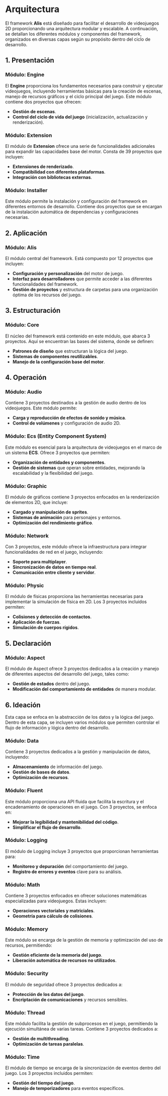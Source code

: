 # Arquitectura

El framework **Alis** está diseñado para facilitar el desarrollo de videojuegos 2D proporcionando una arquitectura modular y escalable. A continuación, se detallan los diferentes módulos y componentes del framework, organizados en diversas capas según su propósito dentro del ciclo de desarrollo.

## 1. Presentación

### Módulo: **Engine**
El **Engine** proporciona los fundamentos necesarios para construir y ejecutar videojuegos, incluyendo herramientas básicas para la creación de escenas, manejo de recursos gráficos y el ciclo principal del juego. Este módulo contiene dos proyectos que ofrecen:
- **Gestión de escenas**.
- **Control del ciclo de vida del juego** (inicialización, actualización y renderización).

### Módulo: **Extension**
El módulo de **Extension** ofrece una serie de funcionalidades adicionales para expandir las capacidades base del motor. Consta de 39 proyectos que incluyen:
- **Extensiones de renderizado**.
- **Compatibilidad con diferentes plataformas**.
- **Integración con bibliotecas externas**.

### Módulo: **Installer**
Este módulo permite la instalación y configuración del framework en diferentes entornos de desarrollo. Contiene dos proyectos que se encargan de la instalación automática de dependencias y configuraciones necesarias.


## 2. Aplicación

### Módulo: **Alis**
El módulo central del framework. Está compuesto por 12 proyectos que incluyen:
- **Configuración y personalización** del motor de juego.
- **Interfaz para desarrolladores** que permite acceder a las diferentes funcionalidades del framework.
- **Gestión de proyectos** y estructura de carpetas para una organización óptima de los recursos del juego.

## 3. Estructuración

### Módulo: **Core**
El núcleo del framework está contenido en este módulo, que abarca 3 proyectos. Aquí se encuentran las bases del sistema, donde se definen:
- **Patrones de diseño** que estructuran la lógica del juego.
- **Sistemas de componentes reutilizables**.
- **Manejo de la configuración base del motor**.

## 4. Operación

### Módulo: **Audio**
Contiene 3 proyectos destinados a la gestión de audio dentro de los videojuegos. Este módulo permite:
- **Carga y reproducción de efectos de sonido y música**.
- **Control de volúmenes** y configuración de audio 2D.

### Módulo: **Ecs (Entity Component System)**
Este módulo es esencial para la arquitectura de videojuegos en el marco de un sistema **ECS**. Ofrece 3 proyectos que permiten:
- **Organización de entidades y componentes**.
- **Gestión de sistemas** que operan sobre entidades, mejorando la escalabilidad y la flexibilidad del juego.

### Módulo: **Graphic**
El módulo de gráficos contiene 3 proyectos enfocados en la renderización de elementos 2D, que incluye:
- **Cargado y manipulación de sprites**.
- **Sistemas de animación** para personajes y entornos.
- **Optimización del rendimiento gráfico**.

### Módulo: **Network**
Con 3 proyectos, este módulo ofrece la infraestructura para integrar funcionalidades de red en el juego, incluyendo:
- **Soporte para multiplayer**.
- **Sincronización de datos en tiempo real**.
- **Comunicación entre cliente y servidor**.

### Módulo: **Physic**
El módulo de físicas proporciona las herramientas necesarias para implementar la simulación de física en 2D. Los 3 proyectos incluidos permiten:
- **Colisiones y detección de contactos**.
- **Aplicación de fuerzas**.
- **Simulación de cuerpos rígidos**.

## 5. Declaración

### Módulo: **Aspect**
El módulo de Aspect ofrece 3 proyectos dedicados a la creación y manejo de diferentes aspectos del desarrollo del juego, tales como:
- **Gestión de estados** dentro del juego.
- **Modificación del comportamiento de entidades** de manera modular.

## 6. Ideación

Esta capa se enfoca en la abstracción de los datos y la lógica del juego. Dentro de esta capa, se incluyen varios módulos que permiten controlar el flujo de información y lógica dentro del desarrollo.

### Módulo: **Data**
Contiene 3 proyectos dedicados a la gestión y manipulación de datos, incluyendo:
- **Almacenamiento** de información del juego.
- **Gestión de bases de datos**.
- **Optimización de recursos**.

### Módulo: **Fluent**
Este módulo proporciona una API fluida que facilita la escritura y el encadenamiento de operaciones en el juego. Con 3 proyectos, se enfoca en:
- **Mejorar la legibilidad y mantenibilidad del código**.
- **Simplificar el flujo de desarrollo**.

### Módulo: **Logging**
El módulo de Logging incluye 3 proyectos que proporcionan herramientas para:
- **Monitoreo y depuración** del comportamiento del juego.
- **Registro de errores y eventos** clave para su análisis.

### Módulo: **Math**
Contiene 3 proyectos enfocados en ofrecer soluciones matemáticas especializadas para videojuegos. Estas incluyen:
- **Operaciones vectoriales y matriciales**.
- **Geometría para cálculo de colisiones**.

### Módulo: **Memory**
Este módulo se encarga de la gestión de memoria y optimización del uso de recursos, permitiendo:
- **Gestión eficiente de la memoria del juego**.
- **Liberación automática de recursos no utilizados**.

### Módulo: **Security**
El módulo de seguridad ofrece 3 proyectos dedicados a:
- **Protección de los datos del juego**.
- **Encriptación de comunicaciones** y recursos sensibles.

### Módulo: **Thread**
Este módulo facilita la gestión de subprocesos en el juego, permitiendo la ejecución simultánea de varias tareas. Contiene 3 proyectos dedicados a:
- **Gestión de multithreading**.
- **Optimización de tareas paralelas**.

### Módulo: **Time**
El módulo de tiempo se encarga de la sincronización de eventos dentro del juego. Los 3 proyectos incluidos permiten:
- **Gestión del tiempo del juego**.
- **Manejo de temporizadores** para eventos específicos.